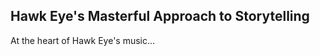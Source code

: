 <!DOCTYPE html><html><head><title>Storytelling</title></head><body><h2>Hawk Eye's Masterful Approach to Storytelling</h2><p>At the heart of Hawk Eye's music...</p></body></html>
